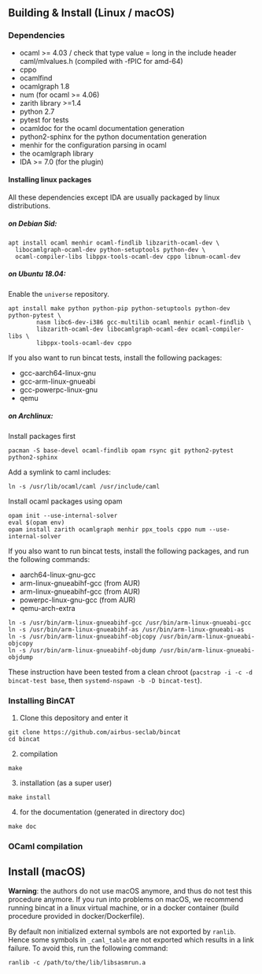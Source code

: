 ## Building & Install (Linux / macOS)
### Dependencies

* ocaml >= 4.03 / check that type value = long in the include header caml/mlvalues.h (compiled with -fPIC for amd-64)
* cppo
* ocamlfind
* ocamlgraph 1.8
* num (for ocaml >= 4.06)
* zarith library >=1.4
* python 2.7
* pytest for tests
* ocamldoc for the ocaml documentation generation
* python2-sphinx for the python documentation generation
* menhir for the configuration parsing in ocaml
* the ocamlgraph library
* IDA >= 7.0 (for the plugin)

#### Installing linux packages
All these dependencies except IDA are usually packaged by linux distributions.

##### on Debian Sid:
```
apt install ocaml menhir ocaml-findlib libzarith-ocaml-dev \
  libocamlgraph-ocaml-dev python-setuptools python-dev \
  ocaml-compiler-libs libppx-tools-ocaml-dev cppo libnum-ocaml-dev
```

##### on Ubuntu 18.04:
Enable the `universe` repository.
```
apt install make python python-pip python-setuptools python-dev python-pytest \
        nasm libc6-dev-i386 gcc-multilib ocaml menhir ocaml-findlib \
        libzarith-ocaml-dev libocamlgraph-ocaml-dev ocaml-compiler-libs \
        libppx-tools-ocaml-dev cppo
```

If you also want to run bincat tests, install the following packages:
* gcc-aarch64-linux-gnu
* gcc-arm-linux-gnueabi
* gcc-powerpc-linux-gnu
* qemu

##### on Archlinux:
Install packages first
```
pacman -S base-devel ocaml-findlib opam rsync git python2-pytest python2-sphinx
```

Add a symlink to caml includes:
```
ln -s /usr/lib/ocaml/caml /usr/include/caml
```

Install ocaml packages using opam
```
opam init --use-internal-solver
eval $(opam env)
opam install zarith ocamlgraph menhir ppx_tools cppo num --use-internal-solver
```

If you also want to run bincat tests, install the following packages, and run the following commands:
* aarch64-linux-gnu-gcc
* arm-linux-gnueabihf-gcc (from AUR)
* arm-linux-gnueabihf-gcc (from AUR)
* powerpc-linux-gnu-gcc (from AUR)
* qemu-arch-extra
```
ln -s /usr/bin/arm-linux-gnueabihf-gcc /usr/bin/arm-linux-gnueabi-gcc
ln -s /usr/bin/arm-linux-gnueabihf-as /usr/bin/arm-linux-gnueabi-as
ln -s /usr/bin/arm-linux-gnueabihf-objcopy /usr/bin/arm-linux-gnueabi-objcopy
ln -s /usr/bin/arm-linux-gnueabihf-objdump /usr/bin/arm-linux-gnueabi-objdump
```


These instruction have been tested from a clean chroot (`pacstrap -i -c -d bincat-test base`, then `systemd-nspawn -b -D bincat-test`).

### Installing BinCAT

1. Clone this depository and enter it
```
git clone https://github.com/airbus-seclab/bincat
cd bincat
```

2. compilation

```
make
```

3. installation (as a super user)

```
make install
```

4. for the documentation (generated in directory doc)

```
make doc
```

### OCaml compilation

## Install (macOS)
**Warning**: the authors do not use macOS anymore, and thus do not test this
procedure anymore. If you run into problems on macOS, we recommend running
bincat in a linux virtual machine, or in a docker container (build procedure
provided in docker/Dockerfile).

By default non initialized external symbols are not exported by `ranlib`.
Hence some symbols in `_caml_table` are not exported which results in a link
failure.
To avoid this, run the following command:

```
ranlib -c /path/to/the/lib/libsasmrun.a
```
